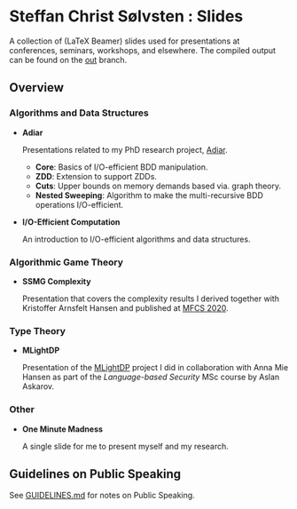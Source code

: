 # Steffan Christ Sølvsten : Slides

A collection of (LaTeX Beamer) slides used for presentations at conferences,
seminars, workshops, and elsewhere. The compiled output can be found on the
[out](https://github.com/SSoelvsten/slides/tree/out) branch.

## Overview

### Algorithms and Data Structures

- **Adiar**

  Presentations related to my PhD research project,
  [Adiar](https://github.com/SSoelvsten/adiar/).

  - **Core**: Basics of I/O-efficient BDD manipulation.
  - **ZDD**: Extension to support ZDDs.
  - **Cuts**: Upper bounds on memory demands based via. graph theory.
  - **Nested Sweeping**: Algorithm to make the multi-recursive BDD operations I/O-efficient.

- **I/O-Efficient Computation**

  An introduction to I/O-efficient algorithms and data structures.

### Algorithmic Game Theory

- **SSMG Complexity**

  Presentation that covers the complexity results I derived together with
  Kristoffer Arnsfelt Hansen and published at [MFCS
  2020](https://drops.dagstuhl.de/opus/volltexte/2020/12711/).

### Type Theory

- **MLightDP**

  Presentation of the [MLightDP](https://github.com/SSoelvsten/mlightdp/)
  project I did in collaboration with Anna Mie Hansen as part of the
  *Language-based Security* MSc course by Aslan Askarov.

### Other

- **One Minute Madness**

  A single slide for me to present myself and my research.

## Guidelines on Public Speaking

See [GUIDELINES.md](/GUIDELINES.md) for notes on Public Speaking.
